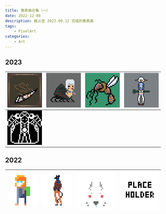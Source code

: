 ```yaml
---
title: 像素画合集（一）
date: 2022-12-08
description: 截止至 2023.09.12 完成的像素画
tags: 
    - PixelArt
categories:
    - Art
---
```


## 2023

| ![Horn](horn.gif)         | ![Insect Girl](insect_girl.gif) | ![Squid Hornet](squid_hornet.gif) | <img src="elf.png" alt="ELF" style="zoom:50%;" /> |
| ------------------------- | ------------------------------- | --------------------------------- | ------------------------------------------------- |
| ![Overlord](overlord.png) |                                 |                                   |                                                   |

## 2022

| ![backpack-boy.png](backpack-boy.png) | ![mr.mouse.png](mr.mouse.png) | ![rabbit.png](rabbit.png) | ![Placeholder](placeholder.png) |
| ------------------------------------- | ----------------------------- | ------------------------- | ------------------------------- |

